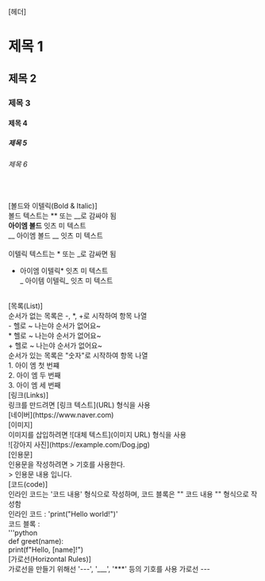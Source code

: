 [헤더]

# 제목 1
## 제목 2
### 제목 3
#### 제목 4
##### 제목 5
###### 제목 6
</br>

[볼드와 이텔릭(Bold & Italic)]</br>
볼드 텍스트는 ** 또는 __로 감싸야 됨</br>
**아이엠 볼드** 잇츠 미 텍스트</br>
__ 아이엠 볼드 __ 잇츠 미 텍스트</br>
</br>
이텔릭 텍스트는 * 또는 _로 감싸면 됨</br>
* 아이엠 이텔릭* 잇츠 미 텍스트</br>
_ 아이템 이텔릭_ 잇츠 미 텍스트 
</br>
[목록(List)]</br>
순서가 없는 목록은 -, *, +로 시작하여 항목 나열</br>
- 헬로 ~ 나는야 순서가 없어요~</br>
* 헬로 ~ 나는야 순서가 없어요~</br>
+ 헬로 ~ 나는야 순서가 없어요~
</br>
순서가 있는 목록은 "숫자"로 시작하여 항목 나열</br>
1. 아이 엠 첫 번쨰</br>
2. 아이 엠 두 번째</br>
3. 아이 엠 세 번째
</br>
[링크(Links)]</br>
링크를 만드려면 [링크 텍스트](URL) 형식을 사용</br>
[네이버](https://www.naver.com)
</br>
[이미지]</br>
이미지를 삽입하려면 ![대체 텍스트](이미지 URL) 형식을 사용</br>
![강아지 사진](https://example.com/Dog.jpg)
</br>
[인용문]</br>
인용문을 작성하려면 > 기호를 사용한다.</br>
> 인용문 내용 입니다.
</br>
[코드(code)]</br>
인라인 코드는 '코드 내용' 형식으로 작성하며, 코드 블록은 "" 코드 내용 "" 형식으로 작성함</br>
인라인 코드 : 'print("Hello world!")'</br>
코드 블록 : </br>
'''python</br>
def greet(name):</br>
    print(f"Hello, [name]!")
</br>
[가로선(Horizontal Rules)]</br>
가로선을 만들기 위해선 '---', '___', '***' 등의 기호를 사용
가로선 ---
